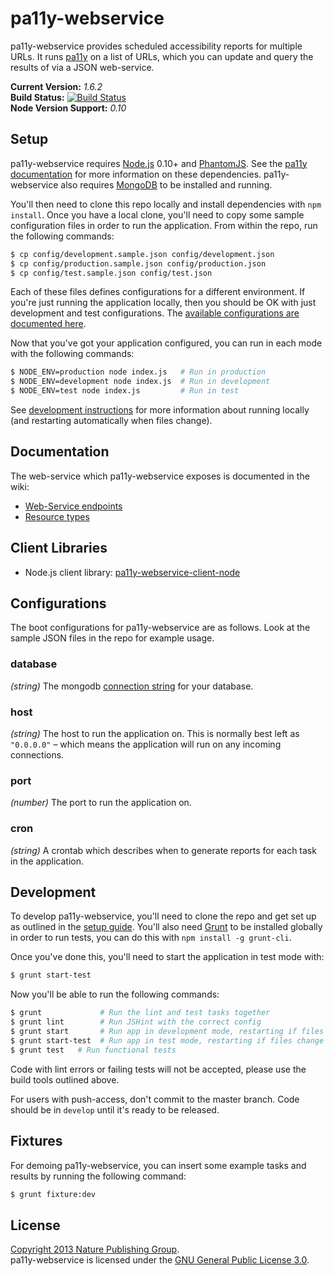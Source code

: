 
pa11y-webservice
================

pa11y-webservice provides scheduled accessibility reports for multiple URLs. It runs [pa11y][pa11y] on a list of URLs, which you can update and query the results of via a JSON web-service.

**Current Version:** *1.6.2*  
**Build Status:** [![Build Status][travis-img]][travis]  
**Node Version Support:** *0.10*


Setup
-----

pa11y-webservice requires [Node.js][node] 0.10+ and [PhantomJS][phantom]. See the [pa11y documentation][pa11y-docs] for more information on these dependencies. pa11y-webservice also requires [MongoDB][mongo] to be installed and running.

You'll then need to clone this repo locally and install dependencies with `npm install`. Once you have a local clone, you'll need to copy some sample configuration files in order to run the application. From within the repo, run the following commands:

```sh
$ cp config/development.sample.json config/development.json
$ cp config/production.sample.json config/production.json
$ cp config/test.sample.json config/test.json
```

Each of these files defines configurations for a different environment. If you're just running the application locally, then you should be OK with just development and test configurations. The [available configurations are documented here](#configurations).

Now that you've got your application configured, you can run in each mode with the following commands:

```sh
$ NODE_ENV=production node index.js   # Run in production
$ NODE_ENV=development node index.js  # Run in development
$ NODE_ENV=test node index.js         # Run in test
```

See [development instructions](#development) for more information about running locally (and restarting automatically when files change).


Documentation
-------------

The web-service which pa11y-webservice exposes is documented in the wiki:

- [Web-Service endpoints][wiki-web-service]
- [Resource types][wiki-resources]


Client Libraries
----------------

- Node.js client library: [pa11y-webservice-client-node][pa11y-webservice-client-node]


Configurations
--------------

The boot configurations for pa11y-webservice are as follows. Look at the sample JSON files in the repo for example usage.

### database
*(string)* The mongodb [connection string][mongo-connection-string] for your database.

### host
*(string)* The host to run the application on. This is normally best left as `"0.0.0.0"` – which means the application will run on any incoming connections.

### port
*(number)* The port to run the application on.

### cron
*(string)* A crontab which describes when to generate reports for each task in the application.


Development
-----------

To develop pa11y-webservice, you'll need to clone the repo and get set up as outlined in the [setup guide](#setup). You'll also need [Grunt][grunt] to be installed globally in order to run tests, you can do this with `npm install -g grunt-cli`.

Once you've done this, you'll need to start the application in test mode with:

```sh
$ grunt start-test
```

Now you'll be able to run the following commands:

```sh
$ grunt             # Run the lint and test tasks together
$ grunt lint        # Run JSHint with the correct config
$ grunt start       # Run app in development mode, restarting if files change
$ grunt start-test  # Run app in test mode, restarting if files change
$ grunt test   # Run functional tests
```

Code with lint errors or failing tests will not be accepted, please use the build tools outlined above.

For users with push-access, don't commit to the master branch. Code should be in `develop` until it's ready to be released.


Fixtures
--------

For demoing pa11y-webservice, you can insert some example tasks and results by running the following command:

```sh
$ grunt fixture:dev
```


License
-------

[Copyright 2013 Nature Publishing Group](LICENSE.txt).  
pa11y-webservice is licensed under the [GNU General Public License 3.0][gpl].



[brew]: http://mxcl.github.com/homebrew/
[gpl]: http://www.gnu.org/licenses/gpl-3.0.html
[grunt]: http://gruntjs.com/
[mongo]: http://www.mongodb.org/
[mongo-connection-string]: http://docs.mongodb.org/manual/reference/connection-string/
[node]: http://nodejs.org/
[pa11y]: https://github.com/nature/pa11y
[pa11y-docs]: https://github.com/nature/pa11y#installing
[pa11y-webservice-client-node]: https://github.com/nature/pa11y-webservice-client-node
[phantom]: http://phantomjs.org/
[travis]: https://travis-ci.org/nature/pa11y-webservice
[travis-img]: https://travis-ci.org/nature/pa11y-webservice.png?branch=master
[wiki-web-service]: https://github.com/nature/pa11y-webservice/wiki/Web-Service-Endpoints
[wiki-resources]: https://github.com/nature/pa11y-webservice/wiki/Resource-Types
